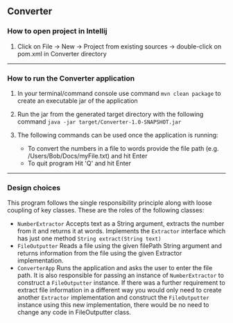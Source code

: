 Converter
------------------------------------------------------------------------------------------------------------------------
### How to open project in Intellij

1) Click on File -> New -> Project from existing sources -> double-click on pom.xml in Converter directory
------------------------------------------------------------------------------------------------------------------------
### How to run the Converter application

1) In your terminal/command console use command `mvn clean package` to create an executable jar of the application

2) Run the jar from the generated target directory with the following command
   `java -jar target/Converter-1.0-SNAPSHOT.jar`

3) The following commands can be used once the application is running:

    * To convert the numbers in a file to words provide the file path (e.g. /Users/Bob/Docs/myFile.txt) and hit Enter
    * To quit program Hit 'Q' and hit Enter
------------------------------------------------------------------------------------------------------------------------
### Design choices

This program follows the single responsibility principle along with loose coupling of key classes. These are the roles of the following 
classes: 

* `NumberExtractor` Accepts text as a String argument, extracts the number from it and returns it at words. Implements 
the `Extractor` interface which has just one method `String extract(String text)`
* `FileOutputter` Reads a file using the given filePath String argument and returns information from the file using the 
given Extractor implementation.
* `ConverterApp` Runs the application and asks the user to enter the file path. It is also responsible for passing an 
instance of `NumberExtractor` to construct a `FileOutputter` instance. If there was a further requirement to extract 
file information in a different way you would only need to create another `Extractor` implementation and construct the
`FileOutputter` instance using this new implementation, there would be no need to change any code in FileOutputter class.   